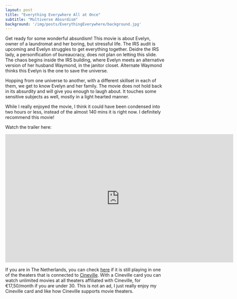 ```yaml
---
layout: post
title: "Everything Everywhere All at Once"
subtitle: "Multiverse Absurdism"
background: '/img/posts/EverythingEverywhere/background.jpg'
---
```


Get ready for some wonderful absurdism! This movie is about Evelyn, owner of a laundromat and her boring, but stressful life. The IRS audit is upcoming and Evelyn struggles to get everything together. Deidre the IRS lady, a personification of bureaucracy, does not plan on letting this slide. The chaos begins inside the IRS building, where Evelyn meets an alternative version of her husband Waymond, in the janitor closet. Alternate Waymond thinks this Evelyn is the one to save the universe. 

Hopping from one universe to another, with a different skillset in each of them, we get to know Evelyn and her family. The movie does not hold back in its absurdity and will give you enough to laugh about. It touches some sensitive subjects as well, mostly in a light hearted manner. 

While I really enjoyed the movie, I think it could have been condensed into two hours or less, instead of the almost 140 mins it is right now. I definitely recommend this movie! 

Watch the trailer here:

<iframe width="720" height="405" src="https://www.youtube.com/embed/wxN1T1uxQ2g" title="YouTube video player" frameborder="0" allow="accelerometer; autoplay; clipboard-write; encrypted-media; gyroscope; picture-in-picture" allowfullscreen></iframe>

If you are in The Netherlands, you can check [here](https://www.cineville.nl/films/everything-everywhere-all-at-once) if it is still playing in one of the theaters that is connected to [Cineville](http://cineville.nl). With a Cineville card you can watch unlimited movies at all theaters affiliated with Cineville, for &euro;17,50/month if you are under 30. This is not an ad, I just really enjoy my Cineville card and like how Cineville supports movie theaters.
